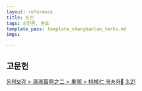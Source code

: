 ```yaml
---
layout: reference
title: 도인
tags: 상한론, 본초
template_pass: template_shanghanlun_herbs.md
imgs:

---
```



## 고문헌

[동의보감 > 湯液篇卷之二 > 果部 >  桃核仁 복숑화 3.21](https://mediclassics.kr/books/8/volume/21/#content_704)
